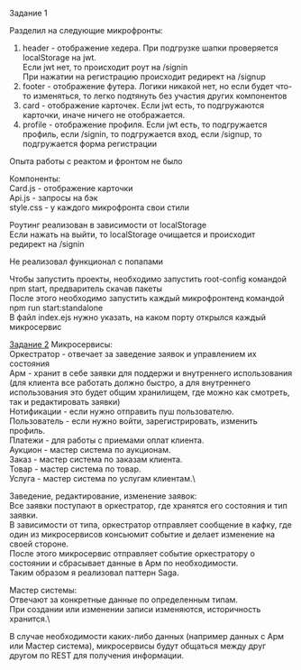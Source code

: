 Задание 1

Разделил на следующие микрофронты: 
1) header - отображение хедера. При подгрузке шапки проверяется localStorage на jwt.\
Если jwt нет, то происходит роут на /signin\
   При нажатии на регистрацию происходит редирект на /signup
2) footer - отображение футера. Логики никакой нет, но если будет что-то изменяться, то легко подтянуть без участия других компонентов
3) card - отображение карточек. Если jwt есть, то подгружаются карточки, иначе ничего не отображается.
4) profile - отображение профиля. Если jwt есть, то подгружается профиль, если /signin, то подгружается вход, если /signup, то подгружается форма регистрации

Опыта работы с реактом и фронтом не было

Компоненты:\
Card.js - отображение карточки\
Api.js - запросы на бэк\
style.css - у каждого микрофронта свои стили

Роутинг реализован в зависимости от localStorage\
Если нажать на выйти, то localStorage очищается и происходит редирект на /signin

Не реализовал функционал с попапами

Чтобы запустить проекты, необходимо запустить root-config командой npm start, предваритель скачав пакеты\
После этого необходимо запустить каждый микрофронтенд командой npm run start:standalone\
В файл index.ejs нужно указать, на каком порту открылся каждый микросервис

[Задание 2](https://app.diagrams.net/?tags=%7B%7D&lightbox=1&highlight=0000ff&edit=_blank&layers=1&nav=1&title=Untitled%20Diagram.drawio#R%3Cmxfile%20pages%3D%222%22%3E%3Cdiagram%20name%3D%22Page-1%22%20id%3D%22YK_yMA7gHdxqGgnWoEn8%22%3E7V1bc%2Bo4tv41qep%2BSEqS748hhOk5NdNnz3Sf6pmnUw6YbM4mgQGyL%2F3rj2VbYllaBoeAsWT17kqCbWyDlr9v3deN9%2FDy%2FS%2BbdP3576tZtrxhZPb9xhvfMEaZz%2FJffMuPckvMwnLD82Yxqw7ab%2Fht8WdWbSTV1rfFLNvWDtytVsvdYl3fOF29vmbTXW1butmsvtUPm6%2BW9auu0%2BdM2%2FDbNF3qW%2F9YzHafxaeI9tt%2FyRbPn8WVaZiUe15ScXD1Sbaf09nqG9jkPd7wL8P7nt54oxu%2Brf6%2F97BZrXZHDxMHv3x%2FyJb8yxffa3ndyeknkJ99k73uznXO7Bf28N%2BP5K%2Frf%2Fz6v%2BmX%2FxkHvy9uqwt9TZdv1ddefWW7H2IdNqu311nGT0LzK377vNhlv63TKd%2F7LZe8fNvn3cuy2p1uppUkkeL21E8hrpdtdtl3sKndp9p%2Ftr9kq5dst%2FmRv65OE0deee5K3LlAlBu%2B7aWHUhaXGz8D0fH86q1pJbLP8uzv%2BsrzY6tv%2FbyLxN6zSOT4Is0Xy%2BXDarnaFO%2F1ZmkWz6f59u1us%2FqSgT3hNM6e5h0vpCcAqFrIJCTaOjI%2FIfo6UuqRXi%2Bkd9mFzOgsyCJsIZMw8tIw3%2FOy%2Bpo%2BFdfi799k28Wf8PVql%2B7A65xSMvg6my3gy%2BVq%2BkXeakUDYPc1hSZoLTQ%2B6bfM%2BIjMhMv85kfrmuSE%2F3njlDV6STfPi9cb7z7fS9bflZ%2FUy38Vd5WvwO52kcsaXxx%2B8O1%2B33z1urv9mm4Waf779e0l2yym5UGvq81LukSOytLt7jbd5n8fOTBd7rLNa7rjqgV64Jd89%2BL1udybvu1WYN9qvVvkGsJtLrZNh8yzdPe2yW632W6XH9N0leJ2dovVa6sD89%2Fr1XbBj284LH%2Fkst30c9PeghP5LuqLL3m5eM1uhSSq75qWzy7fvHl%2B%2BonmUvBQvFv8%2FhmsYrpcPFf3td2lm12xS8gDP9ky3W5rQrKm8IDwufpdiNXTRt2Si%2FZ6v%2B0j6oECWJNJFI0mGmC9rl6zmi7heR3DSRhENTjJtWlPVyYCiugStNdoElxM3%2FM6ZhdFlOYB%2F4dxH30Iooex3CNsCX6%2F%2FNkER5b%2FdS1qnq%2BImrBjoKj5mKxFUb%2BFLdSFLV%2FMe8p%2FjuKbfBljWvwsto%2BC4udD8bO4Dt%2FlFS8nxd%2Bk2sV%2Flm8ZgTeOwWkn4u3lYY%2Fg7Z7YUp4k3z4C142LN5ZXlOcv356Aq%2FvFz3uwRb5deZo4QCuPTInW42kuXFkueSMuVJzV7qsdL4vZjL8dffbqT6e0bEklzdXDyIR0%2F1bdCWJQXk6kI6qJtK%2BJdOAniDKW9FqgozOj5%2FMmnS2yPQZVxKdAmwJg6sF1DJsU%2F3WNYX5cX3CP6QvuEWTBvX4veHx8wbdfSr2veARXbzuu1j1IlxjfOEu3nyWRiYf9b%2BlTtvwkdcrx02q3W70gaLBbrTHQgErV%2FrmnTHnu%2BSXT7bq8mfniO7%2BP0Xq14Gd5%2FJqfbLtHkjV%2Fw8v3Z%2B5OvEu%2Fbf275yzd6JiDSiEQ2Vk2T98KxbEPspkwVTa9QOfXCPEmRL0WzQQnVwIY0cOIFvJo%2FneosaYkv0dBgfmukt6iOnfKk0D%2BHolTdUqE8BlANDspeajwdmtZUBUq4ztMIBkClqTXEilcMGejRwt4MCJW8CBtESc4ToRNS9RCDdpzCrr4llHsdfkxpjbwI0WiJvlaJdKsVHhrDLaUdOiLv6Gpp1Om4zmc54gKhT7Gc8JUNInn3hXGGQTP%2BVRfWiN5Dou2OJ6zkud8kQ9jOM8hLn3Oc9BlKk1Aabc9Yo7TYgsj4I3SBJQHJ47wWhp2PtN1fyrwxCS6Q9z4A6e7gFhCdy0c2o7u7KC7AEuHM5DuEJc8pzvpjpR8FYNIXZOvE0YIpZUHWbG4N%2F4HBbugG3QCzk%2FBGx%2B18GbXsUFzmTMgCWIqMhRge86diJd%2BWNyZxKS%2BuB4SCzaRO4V2dzXuPPoMO%2FY8WWopC0NFbCMrooYMceRz%2BvQBpVEtzSYGwcMHjDhhMFBSJhN%2FTOoWpeJaHYHTutjjZbFYdfWHsU6zoXkmqoBeR7PAI6tHcYyk2RbOdkez1tCsz6wIPjIkjnAizXrAtByBlFiv%2BtuRbV%2FJlqmIrDtgmChaNIlsz11DYAHZItVmRpJtC1e%2FI1t7yDayg2yRKAYn2xhQ2UNDoch7bVpHmBdEVaXmzg%2BRmrskMI8wW1QRDIwwA6I7HowkzBb%2BfUeY1hBmIOI5ZhOmwMszEGZL69TR5gWx1VeFlGGJtgYSp4cEK4ZFnHrmUUCQxTWROr0WPnuXe2QkcSYCV6TUhhStcTOPOZFoRL5a91491wjmIDnO7B9n6hlHASKesXn5Rl6L%2BoWhMWZih6nptXC7O760gy9DYoed2dAA6F1s6VyyPSriDAlqW8ZYU9WeM%2BW5e%2FmYz5R%2BYAlTnqVrj2PKPjKlVsSJNcszkCnxbj4JrCU5oTUBqRekkHr1p%2BiE53i0c3vTDzEeZQyR3J7zqE8cjyqYFPp6opeJPOq7pj%2FW8qhmcYqGx2bzqJh5grecfQR8Bq1PvQGCPIzUKRZsd1TXQHWeKllYxIqKZnEmUZ3r%2B6NRXWJHMafv%2Bv4MhuoipHmHiVSH9%2F2pNYD16xymGJEEM%2BwcHV7W8gsTtN1rYF4bPB%2Fx7g%2BcDiOhf5pOh64v0HDoMECy7A2kQ7wv0N7yywkv0KaIjLEsV0d7Z6A9piIj0n1KlJuZRHqDb%2Bijk15iR6cBEet2pGcf6THZUExIbUx0Vc1A2gsQH%2F247P4qbTsfWH4yaCeJMASWoiPCyxNhEqD2HzOOCsUtOyrcg4qgONOp8NpNdxwVdkmFQvMxnArxnjv3RGOrB0CCiSO%2Bbhyfse9hxOfJ6KBJ1Df4Fjg69cV2JI8G126B46ivS%2BpLrEgfDRo64DxqFRRUc4FGDaUXRIxHpq35sJil7PiwJR8maCmFiYbg4PvbaGyYeJaw4bX72zg2vBgbqoHAxLeCC0UrxjNzoQ9sRmzWyHF2dNbiIXb0VGFEotIhBqD95sbQtbDRuDHWl9ZEbhR98h03DoAbkTxnE7kRb19znjJDQaqMgHc1NZPTHa4lhUp7U5%2Bf9VhdrvZGeAOOe0%2FkXqWBXBJHWHGib15xYnjudjjpZlqtaaBz8Xw%2BZ9OptqT5nln4FAZhx%2BvKZxbVFjYQXVjBqgYUad3AWM%2BXVXe%2F%2F%2F62eVp9Sn90%2FJDn9DVbfQNUXkkHE0%2B8IETa7cqLBTyw8jRCnme%2F5yrXVVPOO9VAtLF5yPQII7Xma6eWH%2BVepzefsWOyx6yoKw4bps7KGbDSkQQLr2RvDNSpJFXdSV3h1VVpOGl2BNRw5kIuhzE0UoURLUU2cAZP2MIvbwcRUo8ogbPcOreCCSNyASbM%2F03y23RMeG0mDGJFbD1ihQspQhzaYzk7APplwppzp7HgWA%2B1oEQn6TQUF5KdlGUHK8iTSq2X4rR6dJzZHm5xb5B5pBm1cNjbHYvRV9ezJFEhunbGuiPTTsnUjlyFqCFlveS1qJZy8D5ylGyYvJMcy0iMI8cG%2BFTdGz6axGegRRkNPqUdIUcxwtd0crx2Trsjx07JEXGQmEiODUntMDcdZgboaQcHkhUcjV6RRlmiZBx4cWiLjTn4XHidRn1miY157WR4R6Nd0qiPFPMbSKMikQDpEIIGLfXEO0m4bcKYsRbGvBfUCTP84MnlCcVgvHdTbeKotjUYe%2BjkgdA8qo2RSMTgqTayYzisMLwd1Q6DamOkO6CBVNuQXn%2FG2CjM0Vey6uXsWPkuvdOlkiLvLNbWQKvUp%2FmRrhzmqGoeiQ5%2BYKxOooG4mukkeu2JsY5EuyTRwNOjFSaSKBKs4CQKqWtSp0xpcDZZp%2Be1Nh1NNkOp4tgN0PRv88q44xZVC4OjycgSmrz2uFhHk53SJBLUN5EmkWDE%2Bd26jjivBq5Ym2hGzKvBTsjQqVOr5QwCO7y0SQsPvGNOU5lTq%2BUMQiu8tAkSWxgfnhGr%2B2GJYELUkfpYuVwd3TUAouJNDYIEnRFrnj81GfyMWI3tQoJFnI3ku2tPiXV81yXfhRTtWG8g411mVKxjxcuyYkgQ56lob2oSJ161a08%2FOREZuWIkI7puPoNixFB3%2BZvIhwe7%2BehtoWFHygPsN66TpN6fAFalTACX3oPkHXke4kj1IqQa%2BGipCTWPVq%2FaA6iftJrYUWlCCXG8OiBejYSMms2rlCABgRqx6iwpqzCbRvAdiFoq9SXtiLLiVkeXOKL6qmSiDQ5iDFP7TZdUDHx2fLlfXd%2BOprKUuPY%2Fg%2BLLwIquspTg%2FX%2FOMI9BGp%2FQ5oQ8OkZO5Xj0YmZnFGCtZxnWfb%2F3PDr4TkE6jyLjYczkUdcpaEg8GhMr4puUNLQKmgDGgo0J7gVHQjsSenbr8U5Hci1JLokRkktMtBUH38ZH47gYmchoJse5Nj6D4rjAir7rlJITOc4DG0fAtPMcr7V0gsa%2B7m6IzQsYUjr4jjk6q4kaBtNZjbbwbjtWs4bVEhHNMJ3V8JY599DTOarSbPYpN01jPWR7V3SYLNH8qXpaK3SFKnWUEeBO5ZZgRpCzG4%2BDcKCCMFrs6BvoHKWD76ejUWxiyYgRSl0%2FnUFRrB0zRqgYHIvXO3pa8g2s4T%2BtN93h2SWP4KVycliEEoK%2FHxyVNoGtJrRoe1cWGkilg%2B%2B5o1NpbIkPlrqeO4OiUiQ%2BbiSVNjTdedSMP72IJAKE2qbRDnTnwi16vYjS1FW5ojNGjzHonWKOJjE68VJ4XEziUEaGzqHUE7UU1rl8WQt3viNRU0k00JQ%2FS1y%2BQkqvb4%2Bi3Q7kOWESbp2DWd2crTmENd5VST0Qx8u%2F3fSSZuzWPMV6JJYJv5xRxDz4PkE6MSeevrhmErPrEzQoYvb1AIeRxIy3CXLVmwbxpSaa1BpTdvBdhKhMpd53KLMktMpcHyGbGTNS5ZbZEVpleCOh97WSPbkrEAFd1yURj8R5lNQo%2FsHTFy6Fr0%2FbtZQAR6LHZ32FDI2pGkmig%2B8ZpOtIYWhHd1oqhM%2BRqJUkqjW7ivTmHSaSqIc3Dap1p%2FWweGibROAD5ApduR8nV0em7QabhCHW6p0xRHD7TqZi3p4jU1ACLMrUjCdT11FoSGQaITNfjSTTho5Ch324Hxn%2F5Rj22gyrdmGgaIdb0XHcKIYdfKshXYGKkHp2MxnW9RqymmFVuUXcLEYyLN5r6OI%2BX5hAlP8d3Gk5SD74CZOmwvqpHY%2B2BVqsm5HkTKN4dPDtjPLlZfXljYXpajyPun5GVvOoKrfUDkvVJziPXsvt6%2Fj10gCsNZ%2FEJ7EY2C7QR0IYg%2BNXUl9ea2pV%2FRZufsev5vKrKreW1Kr6eGelM2fzal5h1cvrcnrPD6zWlKf6g%2B%2BWpLsdYt%2BSdCTftUuymjdVuQ3sSEcSI5GuyZtHzVfHlQ1gqiSax2gPLwObIfltCiSK7%2F%2BP6pOyukCoMDJfrr5NP6eb3d0s3aVP6badLLysvqZPxQX5q022XfwJX692%2FGTy9SxbZvB1NlvAl8vV9IvE32kJ%2B2B3p6ITBkrTZx%2FBMy9BRCcIaM9lB%2FP%2Bh0uOGOuaBIX%2FeVvxrS%2Fp5nmRgwSvzSPr78pP6uW%2FivvisHO7yKWDrw8%2F%2BHa%2Fj4PE7dd0s0jz369vL9lmMS0Pel1tXtIlclSWbne36Tb%2F%2B8iB6TLHtNd0l20bDvyS7168Ppd707fdCuxbrQscvM0lt%2BmQeZbu3jbZ7Tbb7fJjmq5S3A7XElodmP9eS60CPSx%2FfkttCN9bIDDfRX3xJXN16VbIovquaQnEfPPm%2Bekn3pn0oXi3%2BP0zWMWKL%2B4LechRodgl5IGfbJlutzUhWVN4QPhc%2FS7Eit8wv%2B8SSPbH%2Fb54ydeMkV%2Bzb%2FnPf65e8qXWT8LZ9jADSqI8ZVT23V%2FH4j7zR6681frt55vX%2B21ntEee6Gw2JxpVckuFRF7SOV%2BGUVQHvRArZRb4BkGP9R3zsKCYwzxzMK%2Fn0KYLUBNIgyt1i4dK%2B%2FL3xtIeHUg2gWTkYTORsQTLvsOkuGcHkw4me6QBVifZrvnek7C2PNF%2F%2FfE7gKvydBqKDRvctEIIJC0KC8n3HtmwkLxDNnOQbYBG7wcbCvLj70AOVf1EDvAaAI9hBalGGr0BlqniMM9hnuWY5xx6zegWYMkiZqIbVpHt0M2hm%2BXoVpyojGA8iCx3h3b8NLFoHXMwfEFNtF6xxDiHdQ7rBoB193AK3AOI347qlT4OA3GNL8bKaszU%2BLAMUoeCDgUHgIIJEdWGMI5bNt5xyIciX4z0HqNYuX7vcQ%2FrjOJwz%2BHeEHDP1w4qHp4PpbOUSfMONnGjGU9nSUw0m7EseQecDjgHAJz3R%2Fs1Ovwr8U9J54tYfBchAOghtR69B0BX6uEAcKgAOAZewgDUgEDFEPYcGIOTys5B8m7KoaFQCXX4WZrdvjowO05CDEEZVrXeewR1hSMOQQeKoAmsa38APkdpgaMjjPPtvgauDi8b9c0ARUuaGOipDIlDS4eWRqHlPQMaHgG%2BRB0nFaVwBN6YgBi1L3RNvsUlIwJNkWqaIjLim%2FpSoTQK%2BlyBiYM%2BB30Q%2BoAOSUDoRWqSBOucBAuXZc8kB6AlgCqjXeIwQA1t6huIn65YxeGnWfh57uSee3BQDN4soNLBYGkwe%2BqEK6RGWXZIMwoDXUmLw0CzMPAeNqwcgX5bnrN%2FNfVN8fwlzMPUt9hE5HIFKg65LEMuzXyNnJnaBueiKG6Fc1TkZxsFdK4GxQGdbUBX%2BvaqluYTgWmgD7nDugasS7QpVjEyLoYyA4HOFZ04oDMM6GQ8Q%2FG7OSsUIBZV809EE3uAWEKDMwqwXLGHAyxrAMsZn6fCG1MUsgBTyAzsfhC6Wg6Hb3bhmzM4T8A31eBkTMc3YmIIobnSohLE442%2F44bG3%2BJEC7Fh%2FH%2Fp6%2FMq%2Fyyffuw%2Br16BGC0Q0apLnCJdlx22tv2czlbfbvbDD6vJa0xMXhMDBGmXYqiFspind1qLsSGVYb%2BFMCKOZB3JdkmyT5vOuGwyiaJR42TGdDOtsCUgXbNaJJ47gScBQwY1Yj3LRC5QbwGlOS38%2FKz2abXdPW%2By3%2F7xN0do75TAWJ27HDDSitHEMIzeCiCSVzuG%2FcRIvaviuK6No4106nnjqvyI0aJvL8v76W4F5eWdw5SBCKLDoK8379gTk5KkuPi6uIRIGQv1e66GR1gOorLC2evsfrMpnuKC7Li6Ahervi5yrHYx8vU1%2F6z%2F4ut3l4Ryw7%2BLDaTAgGLD%2BHu1xOWrH%2FDVp1w%2Fyr8yDkTjg0y1Xb1tKtP1yMOR0%2FhztjtwZA4Q5ZHZ7Dk7jyQBQcFGhYltm2yZK05fs9onw4TnPbeyv6FPfMT4Xq4D1byMiF%2B%2FZPmlVm97h8gevXDdb8eoOs%2B%2BXKOPXjiX2%2FQHOGsxYn17wgmrR1Au6PUfXD0F74%2F7Xx27c7QWmUaVcAWiThlyOwLWved2PRnpb27J0SVPbFlyLC3jIzYiMPt0i3E%2Bn7PpVLMY8z2z8CkMwo61LkYVOzFEtK6AYsFr5vd8XfXo9STd7v6e2%2BY%2F3ANdrj07uvZSuzbqkcYCe4N5pJko3qqWFSvmCtCCVr%2FvjzQS0OBBsQmws31Q4FeW%2F9G7T6l74luLBjpmue9PvHCanM%2FGnr5tvhYvpJXMbWx6R4hiYzO%2BNGe0sY9azpWOZbndzHxFM0nEfVzYbs5RsH5hSv2gfuVLG87vP1v7r5GKj3faTefvK%2B%2FbaMs%2BPm9rGUabg5L7fS4oeb6g5IVjj%2BWuktn5norjP575czw0xbTQlJ4u9Eu2%2FJrxNcOThGpdFHwQX5DND2T0IdR0JiVHSO9RozdeCKvtH0go4mRWhDJOVck2Wf4dpk%2FF%2BTi9VmCanzwY3QRjjd4R%2Bj2sWKjaGBezInJSXTTfRs6jpZE7moisjh%2B1K3bLwLdMJBBVd6H6j1fzef6Yn0Am%2FeMDJKT3MfUx%2B77Y1RTG%2FHWpL3osqF7v1UX%2B4gd4oSqLuDJK7sIY6qI15bSbeE%2FQUmeVJrntWitTw5ihryRoXUptDdQrU6HHmqi2ap9GZA8MWm1t7mbzAf2irjgoU4B8kJigzL%2BQCkUMkhq4goUdrA%2FLOIdmYYwWIfhliFoEqWsRKh5apEVgLVsu4YSqO6ACzzmgLkHlkRrw7MoBRZL6hfeDGE1kcvVrlJ9m0Eze3PTkbEx%2BXhfAIziJ0m82384vnr5wH8nr03Zdt%2FoxZ8Bs8fWMHpL95z6Xp6J2f8ZoGYJ%2FhqhliG631V3cqlmhFqkZLRJWTnRW1BwVlEZnc1TwBsqKpyJynoprqjdU5m%2BJ59YLFc38UvqNR%2BpDC5JY%2BbAmqTdqWlz%2BNRKn3jR3DtmueW0zQvPHQy4X0BcSvUSjPtNYHWynOzRKj0cL1eOo0lF%2BNcZpHYKOBqh1UFr3bQi5t1DpaO6V8fEHMZC9DWBZlHwuI7Dlvv6M8kEavBVVMG7rI7xs3hdI9aI81WvJn9hROv3yXBynFIjyo0G64Cjm%2Fw5pORfJCVPTXXzBaLX%2BB0RXXDzS%2FHz1IinsDP0PLiWzxZuP%2BcidVJ8s1R5rI9WhgVItnIMXlOqzjOGwBZVzSzWIgq7ll2pmhTXye4b6%2FWPyq6DvvuWbk8oPSSVRk0k9zxapZNeUSqANeMDD%2FlAd5CT2dBxVtVt7JPaSySDOIrui7ko13TVBZNZEiyw5e4YEHrrwWXJzrtAFn6irhC6Cm05DF4y2zcwYSvACSZHoqKsGC0T3W9moTzytJkYvQoEY%2B%2B%2BRfOCm7YheJJdOzoD0OamHGGTHVpdUeSzwIMmku8DDbU4tPql36ry9UsKDyKMUt%2BFZm%2FAgxik4Tdd6TTcQDgbjNd3mCPjVZdbFHi4r1SxWpDoMEKk20udw7sYqWiuVLGxopRIlT%2BSgGdVFv4wY6ZeBmkVqqWTvFhILjSoLuf1S1l4XShvaLVR52vJ%2Fk%2Fw%2BvdHzJp0tsv0%2B8XDWF7s4fKwtdnWw7HFJbk7udqrhEJQ8gCtMvK4%2BPL9kul2XH3S%2B%2BM7vo1Rbs83j16zUXqs2L0Vj1pfv%2BUdef75Lv239u%2Bcs3bRRai8ntr5Cq7FwIED8QQYa0KjXUiufRrXzbvtkd7%2FBtmqTvnVV2utWLVO8KzHx75Bps0JXM4jBGMGij0NiMEQVMZHBGMECdo7BbGWw0BIGQ4J24z4XXg%2BH9HSkxEiPGeiMYKRF2M1m0kssMdsYwSITjvQsJb3EFrMN8d%2BfzWw7XJfsObpraeMlqI3HRNapUXSn%2B96ptrT5iRbrbdNCwRVXEUVZxIaJYJ0upp6XiZl5nr6UrN%2FDvhjRHc4641m1lL5Slpsg%2BYpGrqTucfa6Wsn5PIqe5ld%2FKAMkhd%2FEpRQfw2XxQWo5VwMCme1nfQ5fXG8DIHPPLp7Dp2W95XxZv7IbjXUEAnQ3um83L%2BtojiRlG4nmuiM9sHspI9U9ZImKRVsMmiydNn9UH5TVF0%2F1i8yXq2%2FTz%2BlmdzdLd%2BlT2igA9UV%2BWX2tMi8LpgfpnyXz79IdeD3Llhl8nc0W8OVyNf0iCb2e19m9g0ZJ7ImQEWgyHbzuoen3jFJGMQ%2Bxm9JuyUCECwxZP9zGB1xLOsowYSBH5nC3TpX0tRPpUxN%2BzxX5XPkiv2bf8p%2F%2FXL0U3XY6zQduaPXT%2Bdx6mRepBWwmk3ESdj2yjCYKI1N0MJUIY9U4ue%2FA2lxL4oDVAasD1q6S1h304tAbJ4oXJhGWPIRehgz27T30NpcNOeg1AXqbsKg%2FmNxUsaPdxGlg3TlkOmys2fuB4ifGkmdlC0ijoLG5Os1Bo4NG%2B6FRNdMd8B0GvtgW4EMKGLkc6ZnXUHZgtnXLZtAENPNSBFC%2BXQognDbBE%2BNgpvcIvM1%2F%2F31EYNcEHHwv0uNajbywNw%2FOVz1PIZak4SPRoL5nwVE94UYohDIfMtAkUxE6UE%2FAYCLlI5BHH5wKjpS5r06ihaCqKNPby%2FJ%2BultB4XlnojCQRzTR%2BXq5vJ46vjBCGhuEiFFN1bklfRMrRhDV8UPJPzJl%2FOAiWZ4No%2BZ%2B09gjd763%2FxfWb%2BBCqTGhF2i3Ub%2Bwy4w58nw0t7dVaT4GDK2krn%2BwuOsA65eQjLM%2BepvV7ZCTCMDpGJiOEWMJJybqGAL7nR9hUH6EaWmf8s2b56efePLIQ%2FFu8fvni%2FkbOjTKZXIaWuiWbqYVnnhd4wklQkkUCWyRp5vnAUXwxO85nrTIYHvXkoJV0hd4HvB%2FmNeFPgTRw77GUaTLee8iJf5sTdKXxZKv0i%2FZ8mvGj7vBaxjBxcv%2FbvTMuW5lTFVICZKSEWIKtKwP6K2UNSe7tY6Lx0cC7Aux4Z9ZmtujbFIIJZtMc6zbA9cCAbMr9lrLLfNZYbWRupQy76ZeaUu7FUUl9TpB0i5jxBnp97yamyG5QbW62FKfVlo%2FFBfmG8fAVRPUvZWKf3AMfpZbkpuaNj8CV0zAtfyDjpxhCmNcb%2F%2Ba4yLTpNET%2FnKjxBHLlzijPtX3LhGRLa2RGBbdVZ2wrksE%2F6AWdImILGmNxPDQXKcTWgfjktLaP0RotyMjW%2FyxFr1NP8JjinGoQFu3yohayEoQ1dgjiG7cdw4TH%2BysHDYp%2FmvNYfJwx2FnllttaDqJ7CAxD4n%2BjOHED6XLn4cE2vfHtCO3%2FXsngujQkE0bI0%2Bv%2FO2WA5se2I5RNVGkM8R7I8XmkaOHRWwGQo4USe0xkxzbFHo7crSFHCmzhBwRv%2Fv4EsmX%2BkwtmTlJ9gOtHdPlEBmrEImagSFSedt7pmvRK9VaprPGDGzhk3ZMZw%2FT2WIGIh74PdPBHD2Z96ck96G9bhsHiDsu40kxymBWGiJZMZg09Z7JLjx1q0dMpuXN2%2BPQvMTELcdkPWEyraOkLQ5Nn5yfyUC%2B%2Bt4e84Q%2FtEwZd3zmBaEKhahtJjx6JjGaj7jJh8Jo1ngh%2FRauZMdo1jCaLV5IHx%2FBVdXFPgJG85s9jC3Lux2LeaEqRriH0cQ5I%2F6Fx2r1msVsscv8S4zUcizWWxazxS5DHONjfaZWE38dbQuC5pE41juZ9XDbLTTQG%2Bm3yC5%2FF%2BuhoNdEhZ0uI4vqiUCM%2BkgaEJoj23fWa%2BFSdqxnKusFNFLkNojsYD3MiX6uyk1uBPqA4cYYz5VZln0o1uwn8RGqSp5uJ0QG5k2Kj%2BE6XbhOF910uqgA7cRu69wWKBXyMhYj0rthXh0jdTMBVgrnB5RxmaAR7S7cfuOJzmZzoqkHXBkkkZd07gJhiVeHNi9A8gsE%2FpnUFDM4dzRm33Uj0Nf1pK4bXa50IhrHSw5D2jV5HrLQ1O%2F5hLAAC9m8T39i3iH9iWL1LBJ4HoQ7YQIOhn3DWO3tvVSzupVEVY8X%2BZDQ%2FhTj1Y1Spy7X6AeDnPmcNXQeCJ%2FCoOv2yglV3AosiRGAQfrBSf9Db9e1ubXO4U7h33AFDNVrGFBVSvRQasTLBicT4BCVlXcSkcZ18JHZKPf1k8BdbZCq3ki8U6TqZ8OUOKGqsCe6sMeISdj3filB82ivD4xXUsn0vnBGJMXfid%2BWE92Yz49o%2BjFTRJbq%2BEw9xH8W99x%2FJlLKnBfDeTFcv87u%2FPFJvcwu39KyYSfrecPOoHmQUOvJMK1bKQpSlOFs4aGvVL1H4N2CoeoQmKBQR4SuLawTo9PldEFWfGDUQ5gxRAS598pcQ%2FcpmE8hCof3CRRoJbKUNVloTH4COfO1c%2F2sa24DmI5B4zhQ5CjWA%2BtGjscImiOUTsMyQcPqzQA10%2Bf9nh6BgrEn6G054PGRB7dw1kDgdtOC32kaq94cL9YzS5iJg9pFxt755hpN3zZfpUtDd8g0rpvlk45ooLlXEkU5vNBwIxolx6586elG7z%2FbCd%2FjaTedv6%2B87%2FcJXM%2FGLwnb4yNOWXbAKasmWEuVn2msEwJuQ41P2KCI1WtoARGyMH3hJPH6tF3XKQejLGSe01k%2B99HeuVVk9xifHpoAxYGvsHFOtauhD5qDbvXc5ScPRnzeawub5zA3qIzKXWvQVX1Tjcf7ONOSO5qIYO%2BP2hW7RetbVo9V3nqKi3s1n%2Bca%2BQm40z%2Fo%2BHhyRPMj1Pko9x6lTCz5Mz1Kp1%2Bei%2BPUrPB63qrUeDt2bCmZFizUo5Sy5s2kTIuwRabFB%2BZ1Or0W6GOqbaQ6PS%2Bn14ZHruymdh55Sk7NWzlFbTzVj3woSYWAwZzy7SIg0jKk0Qf9q3NFi4Yxu0uSgMbV%2F4pR5YlqhQuqWHUNy7dXw2oYeHUPbIsYCP5YuAmHGCPxSD3WFiZ6zNjIEEnYoqfnBzSSfG02P%2F7F1%2B8uYpHY8O9iA%2FHkEePv1RKXr37AV5%2ByzSL%2FyjjYqQFYelDFKQm%2BzSNguzLkKYPEI9FI7NK6kOeFd7nBLv%2BrgyslxLsLaKLudnpSy2dXz%2FcQog8e3uVysW5MIoSahVpjq9iRDfk9ncJwoAxKYj7RcZghudqs57UgIVYCfsnUnQQOoITdAov7PqzBqt5FU9N1SKeyG6rVuJ4Q5t6l6xTHblZcihqPFGjIk5b%2FvppxO%2BXx%2FwE%3D%3C%2Fdiagram%3E%3Cdiagram%20id%3D%224STxcPlrp2QyDhUilF99%22%20name%3D%22Page-2%22%3E7V3rV9rO0%2F9rPOf3vJCzl2wuL7lZ26pfa21r%2B6YHISIVjEW89a9%2FEkiWze4EAmyWgLHnWAlJCDszn5md6wFtjl4%2FjDsPt6dBzx8eENR7PaCtA0KI5Vrhf9GRt9kRbLP4SH886MXH5ge%2BDv758UEUH30a9PzH1ImTIBhOBg%2Fpg93g%2Ft7vTlLHOuNx8JI%2B7SYYpj%2F1odP3lQNfu52hevTHoDe5nR11iTM%2FfuwP%2BrfJJ2Pbm70z6iQnx9%2Fk8bbTC16EQ7R9QJvjIJjM%2Fhq9Nv1htHrJusyuO8p4lz%2FY2L%2Bf5LmgSZzns4sv%2BNPJJ3Y3uf52OnC%2FHtLZXZ47w6f4C8cPO3lLVmAcPN33%2FOgm6IA2Xm4HE%2F%2FrQ6cbvfsSEj08djsZDcNXOPzzZjAcNoNhMJ5eS33cY74THn%2BcjIM7X3jHsx3ascN3RsFz53r6WdH1Y%2F9x8E98HUw6E%2BF1yF%2B%2B%2BNrvDcSXw6B7xx81ZgnhbXXJ4lV89scT%2F1U4FC%2FhBz8Y%2BZPxW3hK%2FC5NGDNmaGbHr1%2Fm3EE8Jz54K7CGheKDnZgl%2B%2Fzmc6qFf8SEW4GItrUKFfFyKnbG3VgSmUrTm5sb0u1CNO3Z1zaz9awzsZmTXmgX15iy1Ay76kpzkdO%2F0kxZ6cun8XVw3nlTVjz8ohNpWYeD%2Fn34dzdcFj9cs0a0HIMQa%2BrxG6NBrxddDtInTUGOJhGn3wT3k5hghCav4ycBcGINYlgoBzGw4wBs7xVEC%2ByobP%2BjfrbPdMgDPi4zSgN7H6HHSy%2Bzba0APVZhS%2B0oS33UeZycBvf%2BnoOPR3KQA1vYKOO7e8j4DkkzvoNgxrcAxreKY3xPXeqQ8%2BpH0e9Ga%2Frbmv5m09%2F1g3BBQwW170o5H7Uwg2zRwuTC0y0XiiT4doYkON41QgVJgguuLYHWlha3toAgyGv7eOdPurcxCwZPk%2BHgPlykZG%2Bc8KWwbOG%2Fo%2BghGv1xpzfw5%2B%2Fdh4pFXf%2Fp6S1l%2FeOTe53HW77%2FSgTppHPtD8%2BDx8FkEEQCdR1MJsEIkLRJ8AAJpMgMc5nCRJKp6CM7jw%2BzL3ozeI2eo%2FEQDKK7tJ%2FDmz3OpfQhumD02o%2BcFrXOy6NV6%2FudsSLPOjjJk0xnFxPQdFYZKTmmnZFIshOVENWbIWo7QdQQRafHGyRB1%2FAIEvDWTc4Jf4ePMntrdpPG9DcSbjIDZ9swJIscQ3WBA5bBwQYICkFDUftSgrBK0X2AXbZ92CWIVLC7%2B7BrlwB2AW9rDLscWJkAr%2B2ZIStgKBLgWAVf9WR%2BAo3fzYnRs%2BN7gNQKnqhIzbWhIaTW7awtB1J7JTCQCVLdsxVS7xpSe2UwkAG3pjYDuS1c2BRgtxUj9XvDaCwjCYDR2ChG4xxh0Zl4JzFhkl5zWYJuhsFL97YzntR6UTiz85hvuXctNoqQ5JGyQaVAAGJiBxdGTShGYQ8jMXlI0dT%2B%2BxQF4xujzrg%2FCCWjHr6LHl6l35iG%2F0XrhSJZOxyE9IpWLDr5cP5eJCmHz53xoBP%2Bf%2F808seD7uyk%2B2A86gyBs%2FzO4%2BSw8xj%2BveTEzjAU5PvOJMqLAE%2B8C98e3Pdn73aeJoHwXvAwFf7DkJeyTrnxO5OnsX%2F46E8m4TlZnzJ9nEhl5Tox%2FP%2BBqzjwtFCiZqoZfncKO9Fb2EoWOdLdhwkXyVdNqRODX31K51D%2Bpm8ldA4Pdoedx8cU8R%2BweILdj%2F%2BfssvjQ0gbiGPkJyQpFhEegoMwxD4ovkr5eDbVAnUi6BckOL8d4cjM%2BW0L2ueoNr142c6AtZJvGUrZ7Iumv%2Fz1WD4SnvgwP6bRhm240T%2FIhj06anm2pnAHRSyPtwFjT4UrUhxaqWG%2BCq0qtHo%2FaPWxVWFRiEVwho1ZLCK6szvK4atwyuBVJhDOV76K3fJVOCXwKhMg4h75KlwBc900zvIj3CHBfRgI8li8v5CeAziKDYf0gFzTKV3rAjFcxX0EgEgsIU%2BjYb07CcbrC7NATxCMtMsbpknIJEn98qhCFhtIeOTJYPrJ4gCx82yduHrKfK%2FjuzegTrS7rn99s4NuIUm2MHcTLc2Zn6vuTQj58O%2F%2B7bTXuX79ct5v%2FjoNLt4G9DBHwNy%2F79WjEpIItyLLO9oTiZRL8ztXl5Buy1xGv5eqP1EXUUy8A1YoOTb2h%2BHu5tlP3RxatPgTziNdKkoaZTWczrh3HWntH4OncdePr5wvP3iz1J08jyVqMrlXuL3p%2BxPlXuF6R1l7%2FLSpyn9UiM3XJxf9L79dfO3%2FvDjuDunV38OrLz1v9JSH%2Fmvmb1LA0GXRP0iob26IPTV00%2F5kupLOjLjtqDMaDKP1PvaHz350XoaJJXz47AfAEA1Sb8lSTyxV6jFPIE%2FpVKZB6FufGs3eD5c9Nn7gS%2Fpj%2BLV7cZqH6JVfX1XDKi09gJYQgGNPAymfm42rf%2Fi%2F7gt9%2BPLwVvfJh%2BfvICkrN9m%2Bu8m6M%2FCKDo%2F71%2F%2BLMtGb06uT%2F%2F%2BvMHeaQZ%2FT0ZHjhJuujH25UCmgyUOCLYbTAk6Rpwo4lCiTIKh2%2BSaZ8h1xDijiMkvZWR7K%2BEaDje4S7psm%2FbH%2F9cuJwA8DgEdmz5vBJtspSMC25G%2FRUZAQcVENSYxEPFJzABcJIjUCbNyYJRuK6zAUHY17fy7ab28fHzH%2B4nxs0Ne3SmFUCsOswohx6mYmn%2FPzLgejkGYEnfkv4e%2BLYDSNb8g3iVw9juBxOxKcdPUk%2BQd9bGUCTcE66hr3ejfzjQu0pdFjevKtI9dNjmp8gs4DDT4gEEmyVVOFJBWSlBFJ6kRwFx8dxG79xfDi7juyeOviCirMRoHyDitkqZClxMiytOJkv0FENU8sILpRlHliX151%2B6N%2BcNymwWWzZ31oT0bARufkfbVF8Qy2RTn88MI%2Bf799egraF6dv%2BKT78etvaKsZmfNtIeZeFyoGsCA2SAmyJ1elYvHtfDocxUUG%2B0x8osQZKORxYAm1dXPA0L%2BYfO4%2FXk3s1u3ZoMUmHw%2FbVXSp4OjSPHA0DyqrHksKpcthHSkbINHVfeGH0PR52e82JBjZksuPpzKakD729fPd7eiycemdjG8eruzvw8aPQyC1LsJfsTKrKWyIxBypnFgsBw13N8fGsiXlCYT2CkuxAamXo4PMBpkZ4UqN366i1ax5Nj%2Fwc3oATSVkeqD1Gi%2F47NWb%2BOo83CKFXzUS09ZCQ3KWMLGcUWfJEAvOiwWlJMkiNpGwFzOp%2BVPeTBE7oW1yJ%2BZKmGAyT2TR0svNp9RqfTGjXazQz5ljiZJdk5oWzy%2Fnzt7e4DnlKBa7A4iZgdbqz7HAoJxVp%2FKNm%2FgQZhVcARmgTElSAzYRtgsIlQ5zAuS85Ilk1sPCPoApnCIxgaDSpA3EnD8s4VZIqC7mfsD90XbYddJJbttXd7jYTERR3zm2qO8OQ4WHnHUUnv86mMxuyeJXP1Ov5veKXrwJL3KrzpKoOux6nuzg4ciwcl4kQ9GSWyj5UQxnr4ZtR367NKoQZwe%2BZIXkCrpE6nEAtkXI37omf9AipZ%2FAx4wfR%2FGt5ILG0mrDua9Al5eTJU3tFylHYtFilOP3%2F342yZ39c3h8iX5eHw%2FvPn1uLMjm2Dzs3haYgatQqYoxqbzImeazo65sas6VDVI5Ox62OZVbAk2dtFW8z1SWo54mwxX1h8G4cXTz68rGH85bv63ri%2BYP7a5SaV1xkznNzBpHyWV5dKRxqZErbZOhpEp%2BTHfVKbjWgAKf7yjagihY2aIgqWEp1pAc364KVMga%2FWTxgBZae3ICLaZg%2FXZBG8iz9tnl33%2B%2FTn%2BcTL7%2FsMbUYTSXZBVaYdzzbzpPs1YEVX1xLjaitqtku2HPYIkxyEd5umFVfFRyPhLMu23xUY7OlxUflY2PJC6yrW1z0bZ7fFZctDEXMaMtPu2nt9GX81N6%2FAf7Hz59Prbb7igPFhW369CwqI4jxSso0LGisM0FuKTbFsylhn4lmuq%2Bhcl7VBtqfGJQMDM671rCFlX0xi3ohU4F111DiK7SdJ9dInh%2FxTBp%2BLcl7HwbUEucduqt%2Bf4XjLJyJ3gjdl6%2Frz2y4xCZ1bDCasQpyIkM8lqePr%2B7pQUY4M0zqwXwtq38Sg1oUAMMq7JpVA1guPvVIlfl2jk17wyGqURqBG7pcEFAXO9%2BbAdn7uvRYf3y57e7782j4HbnrXErSWXdjqsfWtLKGt85GHaIzEVE1eZFoTDIRLAxvhoIL00oFKNMPBVDtLK51SzYzikwD%2F9uHxC7M4p44v768eFg60kYpmHdYhKswwEoPszMCKznaHFbcliXHFeU2cCimgX2HOnxFbCXDdhlPrIdgw5QkI1y5LVTIIlYrotJ9W7PAfmzHD1dkP%2B%2BIF4xMiEHCgGYqDCAh1LUdwzhpTW10LbxPU8%2BeAXwZQN4mY2wOTc6zEUExHdP9KC3FF91oYnZFeivZddLXnMLQflA8PCKwmB%2F1%2F3mKuwnFYzbg%2F3Kb74HsG9v2arX4jZfw2MjRjjDv1lNCZLmrKd5X%2BCuwpALgTs1Cu4FD30y77VhidNre%2BBegmFPFbhv6LRhWB0%2BYxbc4UlPW%2FPZVKCvxaJnCHIqE6hjTmGgn%2BDRzoI%2BRm4JffVk26UTFe5rSFcugbeeALvD5e6chqAY1Cq%2BHK6dlKtmqYZ4VzCOkaekziKQTaAJR4XhuKOQIeqkkUhcMJ7cBv3gvjNsz48KCzuFIH7OSRCJ93S1%2F%2FiTyVu83HEPXoGu834gTqohyMHCdiDzxiQ2TTUmQTVr3qlEeyOuRe0ExEZci85b2p0kd9uRzagNxYJ11ceD%2Fay40HOwkezM5l7Xyhvsh4C%2Fnx1e9%2F9%2Bvrs4aTQv7dav4G%2BuoYWlttKUfGWj4TZwSXMYvitbaFz5VBZaIRaaPCzdaLgN5CLAzm9JA1zy79Lz9eubX8v38GA7o4aA1J4Qc7ME442V1HjTAjlKhB8sqHdZDch4JsrgUm0ss%2Bs5zyqWs21jeRE5zxWWm8ZygxWIIBdlJD1r7%2Fias95wf4FZ7i3AQGC2LQBBNOyfYQN71zMbVD%2Bohdwtw3IhqQ0VLptu%2FZEMU9gWLr%2F7kkAt8OApZAV7cRTVqAym7K6nHACoy7aOukXkHFSoa7zh0rZRF0468NQwv97qvwql02wAorRdULEHzAlAydBGKF0NtZKHE8hDKIgFTCeAIg58BJ5%2B%2Fzg8hcLbvAHOXo%2Blwy5VaAnOpcMOsL%2FVMRnr9b9fl8Px8L7fHFBrcHXYda3%2F8hkFKbEiaYLI6vBmGLx0bzvjSa3XmXSuO4%2F5aDEKngXZkWVpHEyim%2FHXPX%2Foi6%2F93kB8OQy6d9yO6M7MF72SGRVOy9S0a1Q18TAYDnScGtHgRoYpmh0DrmYGVzODC5gZfD02NsX36MhxGpn7h7n9wDSF%2FAlhtOY6kqg7ds0FRB1Bok6KEnPI%2BEqleqiSLnOWHXNWFmEHG90l3LNN%2BmP%2F65cTgS0GAKssTAvZjgmA7QJMgBkzSYZ8aLrWbCCPHBGuIlJjjCwd8UeQoyDDrlIcleIo6bD5Tz8u93uWfLRz5xgwT2JHkJlZVNIZDBTZs5YqoKiAomxAUUjy6n4gDEUed0GsgzCoOGOEVBhTYcxOYUwdAR7Q%2FcYP0EJxS2ChFDkncKY4mkmm7b5UN4DEtHAJiAllC2kg5sfWHhEP1ORlkEQok0OXJFpKOInXoaeS62t7TmjDUsouP598Glx1T16OLi4nJ92nu5vrIufv1sXs2mY6JVbsW7A3NAaR2AL9hEZpnG2T69qgWWnhnbWT2xu6grJbAroWP1W5Lchu0vdD7hgSCfQ%2BITUoxbZXA7rGGKV2QeZUe9QZDPeIfKCwmiXf6O3nv89fzs5Gr6%2BnF6P%2Bv7Onb5faS37zJW4WnzHrEiKPKCUeNKK0sKxZcLkhnSct9%2FKk2T1LbIUnp4MjMXVIYhQLlbc2YIukovJgQcaAK3z19N6qhsmtAR9MZRJoWgoBwENDriTII7te0guBMrXw1kF527OMqpG%2FOjCcmRz6C%2FJRxmxRcVyoCK0tpbJXLNCtZ6P6e4NiSwUNoIY7KQM1AsW7PnoIhGLXaEdDcF23PX2ogmIdUOyZbGgI8hGQzhpXlUhtcLBg%2FbbT4IyUfoZSSJaf7L0%2FTFbNYw8y5HAiwEZQeefnBUGwbFHVRWQWlLc%2BMqhCZQ2obFnqDBKjmJw1M4i7HsQYnFT2q%2Fo1uOncTjUaA6p9sfCW6PI4Eu4vtbiVete%2Bu%2BazAL5bFFLqBASiwhwguvG9KhFeViLMXKIQHSwR5rXE%2BqkOqJ9ULHAHdtGGi4NVK4K5zGh5MExJQAMohkRVHqzGfrE0fdlGLlgzCAkmJrRmk6Iomh3srxKrq8Tqqjx4NTm3bKU82MaM532YKA%2BGxXxplkdVHly68mDLVsqDmQe0eyq0NhhmJyjipitFbPEckWhXuFep2uFPLdlZc8xwoFiY0bwiKztTuzIMKsOglBVXYiWnmDzDo7duAiF7XYZFEeYbhjUQRUsVJ5ynkSNRY1%2BSFW3Q3WY4LyZH39QqWzE7WKFDGAFHvm1BU3yNuvJZjjj9zgXabJduX%2BRyNMGsQm3ahLkoCfUsgxJK697hxL0Lzkb%2B9zELrunHu2cor1%2BDzxylw2RS5gSN%2F67SjtdHJSXXzbYQ5OolpKDevJ8%2BfTzte4et48Hnfv%2Fny%2Fnr6a%2FjQrkpmTFKkHCVk67w4kynJufMRkfzEK4avG0LnoAW9ADcYSA%2BrXC84kEbYkCrIAa08c%2FP9q%2B3337f6127d41%2FN7cnOz%2BZELI3HGDcY2HWBriqecJxlbFRcmPDSeLjBkyN70FAPg7Z2ZM1PD17%2BPvBsdFNccqB%2B11El64I7S3gViu1%2BK8APoEiyL1DkubPuiGeMO%2B8M%2Fhz86d5hl6uz%2FEf1DnK1Tu8Su7Rmtzj2nn7%2F7uFUT1j%2FoeYcP3OOvm7tg1FfBmvztCdqwMTJo8nosrVWZ6r47pwf%2B8ic3VAilYdmauQXJWrU2SujutRo7k6sJgv7Z1V5ersQq6O6zgAJxWZqwOzE%2BQkqHJ11iMzkKvjMWQwVwcmcZXEWxkG%2B5CrI9Z1xX3hslvA7W%2ByzgqQoiVZZxw4TTZsvY2tkd09%2Bfzpz8evwV567D1stEMCuK6Vz373fPaWxEbEZH8EkIvgdmNeOx03nRXPii3GeFjUhabxEiEQyw6Wh1fDk03b9SXwviultR4BIjiMAKCiwQsLssM%2Bdhbz7O2DddVZbAfBWmEkZ%2BtwndFZbEO4tgRDGWrCUOXHwFDjqBwC9r6xC%2BqNALLIHnQkkyWPIFttWWIWwLfdj2wpR1cQngPCCQJbHxgE8Bz9yJiAyWoWIzewQTDnVveRcAIW9EL9gKdXEjWPBgk3pMmchEyXCpSzg95lEzQAsKDSDJJMZDCiCPahCZqysBhDCUpmdcHW26BVymANZYCRwksEqvMxqg6yWqGJJRMiiNcPgJZnInaj1PF3B8SyRR6SXQ2eeibNcQzF1HYehW2jzdrhhc3hq6pQeAdQGKwoN4vCgHsuFwpT4WBDSDSn7w95XRUjoCk7LjaJvTnq1kuNvQRbcpAgSqfaNvLmcDFVyFsy5LUoVjiJAIllRnEXzvmvi5VBvGA4%2F5gjsBJUNJtdwFSWS4ckd4wjoLv0SChdt%2Fw%2BbW%2BCmaLZEYHST4hVUDERzGI5qhd2TwUAkz0NJ5%2Fk8C1VKmAHVIBjrhc8zEhw0Wgdx3b0HIF53b80uEOFcdGLzWOcbeGgk4p3Sl0qUu2%2BxJuL46Jt4W%2FTVWklgHqVj2ywKXwypt0I1CcQtFdQj5FaMWYY6nM4sCqoLz%2FU48QU2hrUAw67TZNXsuKXosNGPMKbANCDXEkt79aYJzLzgH0BEDGJ77q7PpbBk759bw7R0tyxwvetp7Zs25tDALfgdkx5JAC9CP1isxhwuJOWfnXoHU8D9FSuJKraSOItutVGqzFmv%2FHk%2BHDyZvXH9OpnwB601x9V3WSWdJMhxDXZTQYkOrAVnAf0GhmymziTzUrtdpvMhMQCWpJggFjWfPyIdnLl2WJWLWaWtpgJQXSFFjM25TXo2gmaPSamKiSvCsmrDjMrNgVhNceSJJ2E0qtGgQrrMANK%2BdLpPVWDmfI1mJmPf1ymNQrtMQMyVPasoKrFzKqEVlvMEOqYbDEDUhhKHaoMg8ow0G8YtNTmMHvb6WUVydbS6eUMHXePh1djcvb5y%2Ff71t%2BHD68%2F9qHTixI1s2wLGpdcmIseXFjAm1F56EvvoVdqUSwnY%2FQ2sDnX4KQHWSm734uU8yJWoYqu7aU1p23hiDTSQ6whlZxw77MDjJI0b9ke2DjUKahwFOSRPWwCQ6jJGRvgqm67BUwF4jqmbBBqcMoGyEcZLWBcIbbpKjX5K8VX80RJWkL9UxvC9wU9AmaXvDesByAJGg5HLJNQvwfNYtR13bq9XjWL2Q%2Bod9XcLKNQDzeLqdPszJec0M2x2lsRurcQHy8BdCs7Oep4YM2ySejeh%2FYuishZQJKyWeyumrvsB3hbwIbPKHhntXYRO%2BSKg0nVqacLSlwrnC8AjrBSfWOBHYLMmug738QAwnnGDJY1wctaNTHYC5xntmoxmMX5jMGFYmGRVEzK%2FeP5C5o2acj4%2FpBcaa0esglU6FxQIzCYT3a9EwEUHmWJlbO92GjViWAXcVzlJAJkM5rE8YxOBJpb81bIrh%2BCoPEOBAG8Uxi256mR9%2B979fF4muk5zWCKctBEOqVXmoMGJOHhAo7friLxrjkuP%2FBzegBN80anB1qvMQLMXr2Jr8798SD87hFDtBYmJk06474fH7r8dvG1%2F%2FPiuDukV38Pr770vNFTkvXj9%2Fr%2BQhKKE4yBvKTk2NgfdiaDZz%2F1EBDB4k84j8BM4BBKUS3BiKQtf9SwgrrpWz0GT%2BOuH189Jz94w%2FTdCJLYaLZEyq1CanfehNOmsPuo8Bpfog2SOlQT9HPn5q6j8uBwOHiYFsMkeN8Lnq6HfpsfX83muHG7frerCHyUC%2BcyS1cCvCdVo2MHgS0jodx3u7AkiRx%2BQlDkU5ItLG10%2FLwzidJJp0cIonxhxbKnOU7MUg0744n6IdPDR4NhcvPwScRXr4PJDD5Y%2FOpngg3h33PYiF4kqJFJx5kgzQ6d9P9hFtBxp1kfjh6vP4w%2Fen8OcdIlYNegxLIlyXdkbsoNIgzLt8L5QEQXRFjraqgSsSvOzaxzBSkqR7xEMeZi8YUALHI4%2Fn52eN3%2F%2B%2Fnu4qTRvLRbv4K%2FlG8Cy8LiyJLKQbFF5Pzg3EyOLGm%2Bnesw%2BWYr68qMz7JlgbLjWuK53MzuqVeKciRxlV2KkCBFOJ8U4YOUicl0yNHo7ee%2Fz1%2FOzkavr6cXo%2F6%2Fs6dvl4cJN4pytFDgSiNHRJIji0r71PxSJFdo8%2BpdU6oiR8Bhl5h8buWswuZalAU4ZTvZnewak3vSYHpiWZbSEiAvm3te2qYPudxRblY0o%2BcIAe0To%2Bdi2UU9VHaPY2VUTiyUldnVleqvQ3Ytild%2Fex8v6y%2Fd8Pzxr%2Bfxf%2FeP45OXXM3PVvMwdZ%2FGz5wHs1Q9WVvXi7yyiKdKwiohhXGKwp5D1zWEQ9SXHFCWrdxMkyGsPDdvqqPLEIbZMbtSe506XoKz63jn71V1vPrqeAsu1529NfMfRu%2FEnsQNGnzk7ihBlF4QateAeessuFeA2AHOEoI2RInJ2EqZXEuIz%2FDZ53nytVBm94EcdcsRjE5jigdrBn%2FEbkcRsMfAE96cNQ5YS1EfKvAv1luytzfiMrEnUngMwQogvgrVsEftNK5qgf5DS%2B6T4En3CG5uQnEsRK2va4KuqNZRzXZTu5saQst2OKvFicqixy1PtvnYmk5bimzJJJg3OdesxZWPIonvuVgtDhWqbAy3aRw1HDvfDGh3BVQT1CgxqGJJDhk1B6o5Mq0K2Ct5RC%2Bi7tgOivJrtOygJKZ0EC0GeYnsbrWpAeRNPrRI5NVrwYpd%2Bpvpk2e9G%2BzOKDLx768fH9JGK2TL9gbPGg38%2BffWZWinnm9XtEICeyXWCixJuZ2H1E1phUT%2F6NMKYFy6htGScEP4QtYBWUY7CbfcktXuaNUxeT2%2FJdExql6g7trxauLKCsv2ivLSyR8V6h0TWoZkapnHh6hRIoC2yx03BcC2ye4VS7F%2FtjQ7Bv4c3UoM%2FlgytWxsbEtAofQnXQzMeLNBaWpRK13MiZKZFKmSztrHVkT3UvSilfO7hxGnNzrdu%2F70PLkKIp393XCjf4u0zQoVAo6cmEQpAztjQUmfOvK8YTbK7mu%2BdTaaXrzMS1Ixmsxorpy5k8VotlFG09BaewmjeRuOuYnO3xvsCu1q5jBNLCXnJoZoBjdrN8tSS5trb85SmcP0KkaBGIU5MqN4ZWCU7B7dBhhFUGNUcDY145MqJlLQRraUysFERYaWKoNbvx3E62%2FnrZig9oSG7W1DkRxUcyl3rCWetmWpb6CnjfsEkxtwv6Bt2Qer%2BgUzCbtrfjsbpf1f2CZKLD13XB5bst%2FOLSouL38UYSaiQ1bR0aGie5O8iyg81RZvOUQ1y0LpnNFDTU43YqV9eYfm4vBgiWxlA5TXBnCxhHaWB7ejN2oEWNlRjK2zUeV0W8%2FYdGS16gHDq41uWIACaazQx8%2FbJ0HpuSNRImOioI61teS1pQhsYgj0MCS0qMVV%2FeaAIb8Di%2BtJi%2Bux7a%2Bt6iqmptb25sZxrm%2B0Ma68A4Ub5BtdXNUXZu0k41qyq5HhbS%2Bt6iFiu7i0lODyYQLkN9E0SHMVW6l28B6manpqL9uiZmqC1GZL3QUbUHvpjn9vaEsR4pud8tB26R56g5G4mRHgdyG3FlHHe5il7dKN7cZyC4XQ9oeqkMSapGo3%2BI%2F%2Bvrn95N79uzy9vR3ZreAvNGExe2nRykvbY77bs6Cldck1taMYwyh4jj2PWPJ%2BzuIhk85EeN3zh7742u8NxJfDoHvHHzXt19TUDZZK6RI0aeWUMp88iIiW3BpnHSpO7O%2Fep1bd%2BXx9dUWDW3z7YfARmmXbEudkch8QVuwgXjhh1LmTNUaeJH1adY6Rp0QmmaeSDGOIYhr6QBP0pV3%2FdTy2Pl292uzLw9EnCxw%2BHBGsKZCknhHpEKthSJq009KWyIVoH0z5NFac4sSOunAPLBhIKG0y8c%2BMJs0fHgBVNWJpjmhLSyOekrekl6k75CnoEWeMHAmXt%2BNvRZKBJHHohyrRIvFDG5kfN1M9%2FG7R5exgHk5CUDVoW3gqMSn8SCYEEh6nyRd2%2BhHwJsVNLyZJP8nsaXG%2BhaoL68MXvAHNaWkLJ3C6SAVYbnrB%2BaeIgxZFxhKXuiUcofEnphYcKw%2BzNOFPXXn0v%2BzvWReYwE0%2Fn7B7mH8xYcUJUkglssWCTH8r%2FX2QPPiG8LtNxRgW0Pasp0X6CcHvWDp6TP8QV1j6ylRhOCLgDj%2FNE6jWzCE%2FKD0K2kvLOV%2FM9KeTREbnnw4SS0wGq6eFk1%2BrrrzIG%2FwrEOVWSIAztShd9FyIaiBn3ckSmPg%2FGbpa6a%2FDP84S1rku3FPq%2Bz7XIUxYo4bwJUVmzVpu8eOzoF1NBOAnz8TAhdBuvYzidk1eJg1ZyroWS9SPXopuBOQCkcVoWvolFs7JaKIa5Z8lFeMuJphIdZHRknxuePUXJ3KkmFFFzsXYPkVmLubAs6bNiPl9mvyzhVWDHncVDaV8f9H0keK%2F%2FENb4vdvCp%2BN0wsW234CA7rQacJNJLHiWirPMwkrpXyrzOxbw98k%2BzlEOm9CwLoos6JMIZNfVbRr5eeoHTTJQR3Jz02FT2wIBKf8U0w%2B%2FbKnWZ1QAGcuYNKcG5tmGnDWVu5Zd0bLkHeD7Za6yVTN5AW3kTYjXGtK6oYK785ukiBxakPErxUputIWd4EZmGVdzr4RvzlOW9%2BqNY3X2j9KZiDnhemy5FtkBU%2BVvfn8EtHeT0xs%2BJnd9MoT%2BAljKW1qIlN%2BK7AhrAZLPyGnAv8tbiwWyISknJFgltRjdl2ynxB31kkNuSSpKZRc2xEkgETqmbm65WveTMRK%2FNCs5RL3pgRaIsm9wO1aTh1pY7c2PiUWQ%2BohRYiaXesJJyjslFqQ6JJsa14ywjkypLezsshvTEf9DL%2BUgptJaCwFSFiEVXFP5CI3fQesfDr%2FOiitDyU2E5Uq93nwCxUBV%2Fx0Apq10xzIlLUVj4iSngmkGUagSAI3%2FSRtaDVQepPJjQtpW8OE80WjJ8uL00h%2FfSSwgdqcKUKzr51%2BZ5GhpMv%2Bw4t83Qtc1KoRIbmoJaSUBJcJ9weZKCevSdzEN4SgOSjiKMu4s%2BRISmvg6QkQvPGPcyG0cDK%2BkSKmIjetCe2uTI7586etkuX356aZuG%2FnBprk3c%2FSDK7ANqLzSwTCPP5H%2BQEWyYYE2XzvguUQi24Mgv2Z82%2FADhXASPhkOdvjWQjlf8J7nLricouEFO295bdOqcs0ev%2BfQHAd0TXYZY3nPvZMlzVKMU6KJVH6yyOhzZ2oUK2Ulo2OLHxr%2FhiADrtof73M9oIhyDsqMqLqwDtKC%2BaMRGL%2FVPFLzh405SOuZUWgoWByEUFhh6lBYeZCQWENUXxr3Ht6%2FOW4x39uvmHfeng5ffwGBYU36FKPaXaX%2Bvl7VZd69bnX7VIvl%2FFYySIX3L5%2B7S7112OgoVh21%2FZNcqx4DjM4bLcz7sYJIJTqEW9LnYMKjFRP8hVTNTtWQeK9NH9ueWGYm1UYFt9okBy48Dvd8JZHU4KQo27IFHMKDwCqb7HQy2gukMWklp44aZ8v8IULjITXkQoEskV2r7cK9SvUr1B%2FFelmXjq%2FtgSov7wH32wJ5vSycuD7p85zJ3ycrw%2FjSEwqaI%2FetZNit21AOzxLGqC9RunCTeY0W1nSpWFFHSddhIAp8pQV5cdS4lTUkkJGlLSkj3czoJ4yXfA0iXC4OUsFFzhRWMfw31H0CI3%2BuNMb%2BPP3ktpyGdSin6xl59MWkSA604Yg51zBtK6DySQYAbI1CR4gERR5QCiLJ5IURR%2BplBZO%2B4f44%2FazP2sjEsvlQ3TB6DX8yg%2B3tc7Lo1Xr%2B52xIsEauAgjJrMRUbfayZxRkYuwUxAXATZXS29f58UDCGZ%2BGzWgwj99QSeHmb%2FOKIzLrRgk%2BVksEFpwSEJ2CnSMA2tWdTRggKEdq8ATtf5JRDEYT26DfnDfGbbnR6VRqvNzToJI7qdr%2FSe0Vt%2FixY4tX4GqmYspttgCHzheQXFMCywa8Sou7cWVu9XPhuusGlAz3yWw%2BAX3XVIXfzFraGm1RJiVbjSwYaclrY2UFnGaNqtH2CaoyviGRf8U7BFr99ITjelKTBEh3VFnNBhGiz%2BfwwirYeHDZz8Haj2bBjS0kOTachmruQTxH6Jgow2VoyWjV%2FULLdAOupU%2FPXV%2FdygWkSln0yWUg8vSmDJ8XBvtoL7LsoGtjAgXiCObljfD4KV72xlPar2okLOT2R4jTZcdqwp1kQTSrktqzpywSLVXMCSTOGSIRH1oJ212p%2BTK01h5Gt%2BHp5FpquZ3Kas51OM%2FriT%2Bnlvz2ELxh7oSkqJEX0N%2Fa3t57GmDu5wHj5P%2B2P%2F65WT3vJnYLsBWmDKY5M3OoVQQ4aZBqjOyJfcc1sZaBTVv2qeGLi4mNYznYCGFID3LrtGFVmBRLUHsp7fRl%2FNTevwH%2Bx8%2BfT622%2B7oEOcwAUvttlbMbI%2Bgmm3Qcw0va47h6ZXrulyuawdJo%2BU8iiFOKsp5DTMSoMzD9aurecOi%2F3iNGvEy7te37Yq2pMETIbawGgY4oqh2wDBL5Jg8sWOQbbvQspqF7OShKsjeZch2PFBATUI2%2Fxpggy61kidnS5lWGsd5jrZaso6V0lAxsVyspqtwPyfuOwSyBEgyRsII7id4tDe4H3kISoD7OboiVrhfbtwniDjbx30gFprCfRXEEVToJxbpSrVbYqmS1AwvH47H0P%2FO0NySmQX0EGAoXbDAnBKgpXyZc0qSXJGlSSUsls3SJJWoLq7SJ5UkQfWNk0pQDVGc5v9Nx3cVn1RCV2pUXGWVrJFVkvZKE%2BJZECQaTiWBZti3FjcFM6rJDOePSDSiCNyEGE8aAQfAywZzlTUCxIUkehJcY8BsMeOpIgvGr1e5IlWuSJUrspKYW9aCXJFQrTs1l6hCbzRBhGYnh1UZIiXNEInYSp4AlKFACk0LqT8Mxo2jm19XNv5w3vptXV80f0A5wOY8k4o%2FQV8uh%2BwIJpR5kPgW5rEEVxtQ163ZWB0eR8jqUZSnC6hiZL9Pp5EjUX6ava0KWzLTR7fTCKR8jqyS%2FZAzC7nblzM49SLV9t3K6ECH0o2dKsnbQPIsTGsUkLyk0NSI5G0158Ko5DF7%2B5KHgVyMedaTKB1iE7mlTX0rQUuTXgqiWTYGBY2iGmBO6hA1%2FP3s8Lr%2F9%2FPdxUmjeWm3fgV%2F6XaVnJZ1leJNDDGjGangqkJFAbLTbtUoN2fRKsqtSLcGRnKQzEjYNpmQCvIRoAiXIzNWslKzJhRt2cOfF5N1wASVXEMstHlB%2Fz5A3sLC0qyIbJgKJ8zihGU7JnECZqQcnQEqRio7I2HQ3WWWkfKEGytGKjcjUTjDvyhGqnc%2FtoMz9%2FXosH7589vd9%2BZRcLvzDdrU9Fnbrllqy8PiturQqpICpLPKni1YOmVGchyIkYxKZ0aXtip5dttOIoVXUM1TeYUkhczavbEglO9bCVy4y7NKgOVVCdzugzkmbOtgvrQETguaczeSOAN0xcK2CtOn4OMaxfSMpHfV2WegIMJ%2FHUyuostrLH71U3in9RrfefriLX6RSYOlRRRJbcTSIgo3vmNpiijU%2BEHpiyiSQJKOIgo78aclRRSxaJS3iILp7uxSFVEsKaJwKJigb7ofJxA%2FbS0eN25U%2B223iMKx4No%2F00UULE88tiqiWFpE4TCvHEUUDNqSVkUUVRGFQMWqiEJPEYXjsO0XUdiQs6Qqoti1IoosBWK%2Bt6YNBaiq5pppChK8oLlm%2BDaFwoxFddSEyUgqQ6AyBEwYAt8eQ%2FQlKCXfxeh%2FM8LtoXBvpke4UXEonT3CcyOUnvrHxYHpTnqnrvrE3wumM3DHXhSmB7cn1rf233bj68XDD%2F%2FD4%2FHXN1%2F7lBvj4UYqpfq7ttkmyeCqFpHYtUq0seffdJ6mQlTFGvPFGrG0EXMdox2SQS7KqIalQu0dEsKLavo5DymCvtHZtWLNXyO%2Bdg7SYHNlHspsxB05zW6sth5klNPbXRvuney6AOQU1UNz52uLqLR9dRHYuMlsC80iaouqtJFioTy5hDMSBovUjHbQhGuL4kmtUlURSs9urQC9cEC3pNCLi%2BAqE6%2BgYlG4Gf7OA7pkmXsYDCIb7olcAfruAboknh6hWwf0jKRuSwDZJGtvDrjrAToRkF2cehL%2BbQl%2Bk4Zw20oNrKUGpNIeDy5KJokf3EjyoKtbD1TJTouTnShJMma2l%2BmUhICBrT9PB24IWcB0K9m%2BW813CsnkqirAdLKTm6eovEp2WpbsFJpQds0F6Gk82cmFHOJVjLOKcQpUrJKdtCQ7UcJCQd76SGEoVlMlO%2B1YslOmAjGf7ORm9xyvkp1yBcYpRTzLYVu5Tu7SUeNVMoRemhNVes1SPDvNfWOK15fVd%2B4PlT2PA%2B5cnMl2SestTWhej7RQmto%2B0M9aJKUGkRnMitj9uIgrrykG1tRswhLgb1LcGFXCUqmCIkjiIkoALjKarwTHRFbLV1rg4RRH%2FVbRjZVhJ5noO4cdW2WXogZFwhHuHE1ZdgvKiYPNATm8pjnUYxXgLhuWWxIbGexMCXMRYA%2Bsma9UAbqhrKUQfBhkARSVtAT20N4DSE%2FP6KDUgewqsx3uCwH1qlFswRUFMiO51KCBDvMRDOsbtbjPA%2FGlxGUtEEwlGjtAvXUyeMTINB%2Fd86W3P2KEmc0aBVcVnt4cyw1T9rd1RWIQZMaovv5qmE%2BOqVmMOWC5TdKXX7ecnbXPLv%2F%2B%2B3X642Ty%2FYc1pg6jPyqH2c7pY2TXpAojZoNl10ZnAGCUA7H9%2B159PJ7G16e5JVF20JzEOE2a6Ph5ZxJl%2FUyPEEQP5KxNciD3l5wmsqgfMj18NBjynpL3PfEV2GGSN5Vcv8PkGTruHg%2BvxuTs85fv962%2FDx9eQ9UWO1uWdpjESbxpaYtJgeoMiGEkx9ZthZgwJkoe6C3hpoTqyU1mXz6%2Bbs5S0K3Sfl%2FMPAniZsuj3EpX80W%2BuALDJhQUOHY4HDxk5i6KmkoGCkn5ZCQwaQAEz0MSIGAG%2BF2SKYKp2BbNZoEN0SA7%2FfDxIQpBAnlE05y02cpGeUTxGmdnI%2BVOayJZaU1zV5Do%2BBGbEC%2BwehaMyJp6ceYn15P9Q0ZwlR%2BeLU1GzNVA39Z1ldXK7Voxkpq1RixbCzEBYcu2icPs4jhzaZ6cvvQIkQNmFu%2F%2BhNcXJcFgz7JrlCD%2Bo8KR0byJkN2KIfpeZUwsbvJCXTXMZpiIUGuAIlLZ3Iy4wNJt776wgodIzfMWsALYJ6IobvjnNs%2Buz18efjf%2Bjb98%2FIjO285pnuwZA7uNZOOQbCKWbxtCoozfZnsNm9HkwPS6cMmd5MD84umr1NXn%2Fjhk66myX3%2FLA24s1uuYT2NdLe5nFmx8trZ74U6UREu5jrTlyL17Ia58K5Jv9xKSqfMmnBbbYNkPzSuHuGqNu5rOhWd2z3U3R6B05fAKGZSuVQY%2FGBSGzTb31ruXBV3MWg7H05xZo%2FogQR3UECWLVUL4QsZ0QU14dlpL2K69i1oCmqtSRi2BLXn0juyYyi0Z%2FEp%2BK6sgLUHxNrREjp6L5bbBcFqy2BK52rYIJS0USi9C8vQqVw5f5RchyfwhjtyrQJcIMUkjEmQZEKEcDTZBEcpgRUGYJCHh%2BmQ1ls%2FPvSJTwkkb3laZEklmCmGymZKfKWVWsWTjqWCLR%2FVmbXfSV26HcJpzsiUi0zNxGJlT0ujqxAAsxaAv8Dvl6GmpR8ohVVhjlrtYHS6yP6MFR5KfgtruOhaoRk1o7QbmYHWM89qYw%2BRbGd5llW26oE7McZZijuOkMcfSwyDpC4oDIKgkuFgzo8YQS6MGdtbat65ngTSJ83x28QV%2FOvnE7ibX304H7tfD2EO9PRPEkRzpYnPulRHBVTIomFlEALJw9wcSMhRHfPcIEWiamElEYl0mkW5TPCbgdf1meqwSkvh0l8VJRBTBSxBEo4kBbbbLaGMw2cZwHekmuRGFyTaGKz%2FP2ogSvhwHUdR1fnqUKnka9CJYaP8%2F%3C%2Fdiagram%3E%3C%2Fmxfile%3E)
Микросервисы:\
Оркестратор - отвечает за заведение заявок и управлением их состояния\
Арм - хранит в себе заявки для поддержи и внутреннего использования (для клиента все работать должно быстро, а для внутреннего использования это будет общим хранилищем, где можно как смотреть, так и редактировать заявки)\
Нотификации - если нужно отправить пуш пользователю.\
Пользователь - если нужно войти, зарегистрировать, изменить профиль.\
Платежи - для работы с приемами оплат клиента.\
Аукцион - мастер система по аукционам.\
Заказ - мастер система по заказам клиента.\
Товар - мастер система по товар.\
Услуга - мастер система по услугам клиентам.\

Заведение, редактирование, изменение заявок:\
Все заявки поступают в оркестратор, где хранятся его состояния и тип заявки.\
В зависимости от типа, оркестратор отправляет сообщение в кафку, где один из микросервисов консьюмит событие и делает изменение на своей стороне.\
После этого микросервис отправляет событие оркестратору о состоянии и сбрасывает данные в Арм по необходимости.\
Таким образом я реализовал паттерн Saga.

Мастер системы:\
Отвечают за конкретные данные по определенным типам.\
При создании или изменении записи изменяются, историчность хранится.\

В случае необходимости каких-либо данных (например данных с Арм или Мастер система), микросервисы будут общаться между друг другом по REST для получения информации.